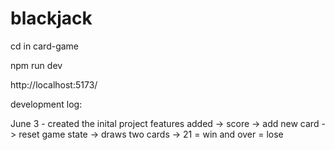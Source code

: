 # blackjack

cd in card-game

npm run dev

http://localhost:5173/

development log:

June 3 - created the inital project
features added
-> score
-> add new card
-> reset game state
-> draws two cards 
-> 21 = win and over = lose